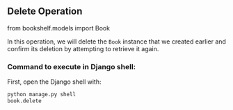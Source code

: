 ## Delete Operation
from bookshelf.models import Book


In this operation, we will delete the `Book` instance that we created earlier and confirm its deletion by attempting to retrieve it again.

### Command to execute in Django shell:

First, open the Django shell with:

```bash
python manage.py shell
book.delete
